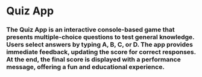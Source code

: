 # Quiz App

### The Quiz App is an interactive console-based game that presents multiple-choice questions to test general knowledge. Users select answers by typing A, B, C, or D. The app provides immediate feedback, updating the score for correct responses. At the end, the final score is displayed with a performance message, offering a fun and educational experience.
